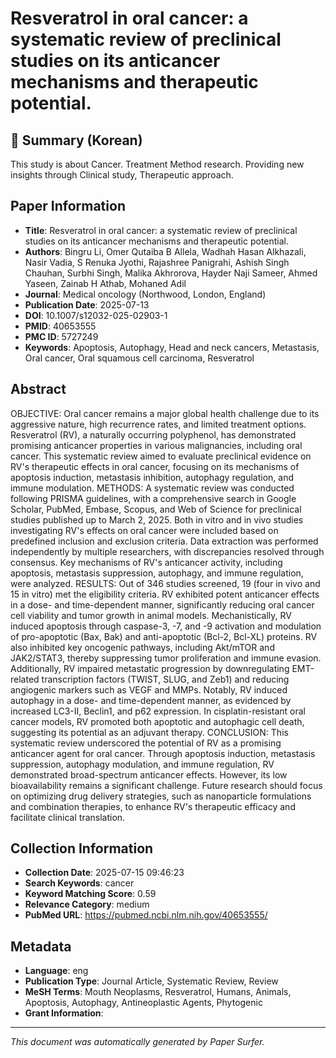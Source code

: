 # Resveratrol in oral cancer: a systematic review of preclinical studies on its anticancer mechanisms and therapeutic potential.

## 📝 Summary (Korean)
This study is about Cancer. Treatment Method research. Providing new insights through Clinical study, Therapeutic approach.

## Paper Information
- **Title**: Resveratrol in oral cancer: a systematic review of preclinical studies on its anticancer mechanisms and therapeutic potential.
- **Authors**: Bingru Li, Omer Qutaiba B Allela, Wadhah Hasan Alkhazali, Nasir Vadia, S Renuka Jyothi, Rajashree Panigrahi, Ashish Singh Chauhan, Surbhi Singh, Malika Akhrorova, Hayder Naji Sameer, Ahmed Yaseen, Zainab H Athab, Mohaned Adil
- **Journal**: Medical oncology (Northwood, London, England)
- **Publication Date**: 2025-07-13
- **DOI**: 10.1007/s12032-025-02903-1
- **PMID**: 40653555
- **PMC ID**: 5727249
- **Keywords**: Apoptosis, Autophagy, Head and neck cancers, Metastasis, Oral cancer, Oral squamous cell carcinoma, Resveratrol

## Abstract
OBJECTIVE: Oral cancer remains a major global health challenge due to its aggressive nature, high recurrence rates, and limited treatment options. Resveratrol (RV), a naturally occurring polyphenol, has demonstrated promising anticancer properties in various malignancies, including oral cancer. This systematic review aimed to evaluate preclinical evidence on RV's therapeutic effects in oral cancer, focusing on its mechanisms of apoptosis induction, metastasis inhibition, autophagy regulation, and immune modulation. METHODS: A systematic review was conducted following PRISMA guidelines, with a comprehensive search in Google Scholar, PubMed, Embase, Scopus, and Web of Science for preclinical studies published up to March 2, 2025. Both in vitro and in vivo studies investigating RV's effects on oral cancer were included based on predefined inclusion and exclusion criteria. Data extraction was performed independently by multiple researchers, with discrepancies resolved through consensus. Key mechanisms of RV's anticancer activity, including apoptosis, metastasis suppression, autophagy, and immune regulation, were analyzed. RESULTS: Out of 346 studies screened, 19 (four in vivo and 15 in vitro) met the eligibility criteria. RV exhibited potent anticancer effects in a dose- and time-dependent manner, significantly reducing oral cancer cell viability and tumor growth in animal models. Mechanistically, RV induced apoptosis through caspase-3, -7, and -9 activation and modulation of pro-apoptotic (Bax, Bak) and anti-apoptotic (Bcl-2, Bcl-XL) proteins. RV also inhibited key oncogenic pathways, including Akt/mTOR and JAK2/STAT3, thereby suppressing tumor proliferation and immune evasion. Additionally, RV impaired metastatic progression by downregulating EMT-related transcription factors (TWIST, SLUG, and Zeb1) and reducing angiogenic markers such as VEGF and MMPs. Notably, RV induced autophagy in a dose- and time-dependent manner, as evidenced by increased LC3-II, Beclin1, and p62 expression. In cisplatin-resistant oral cancer models, RV promoted both apoptotic and autophagic cell death, suggesting its potential as an adjuvant therapy. CONCLUSION: This systematic review underscored the potential of RV as a promising anticancer agent for oral cancer. Through apoptosis induction, metastasis suppression, autophagy modulation, and immune regulation, RV demonstrated broad-spectrum anticancer effects. However, its low bioavailability remains a significant challenge. Future research should focus on optimizing drug delivery strategies, such as nanoparticle formulations and combination therapies, to enhance RV's therapeutic efficacy and facilitate clinical translation.

## Collection Information
- **Collection Date**: 2025-07-15 09:46:23
- **Search Keywords**: cancer
- **Keyword Matching Score**: 0.59
- **Relevance Category**: medium
- **PubMed URL**: https://pubmed.ncbi.nlm.nih.gov/40653555/

## Metadata
- **Language**: eng
- **Publication Type**: Journal Article, Systematic Review, Review
- **MeSH Terms**: Mouth Neoplasms, Resveratrol, Humans, Animals, Apoptosis, Autophagy, Antineoplastic Agents, Phytogenic
- **Grant Information**: 

---
*This document was automatically generated by Paper Surfer.*

